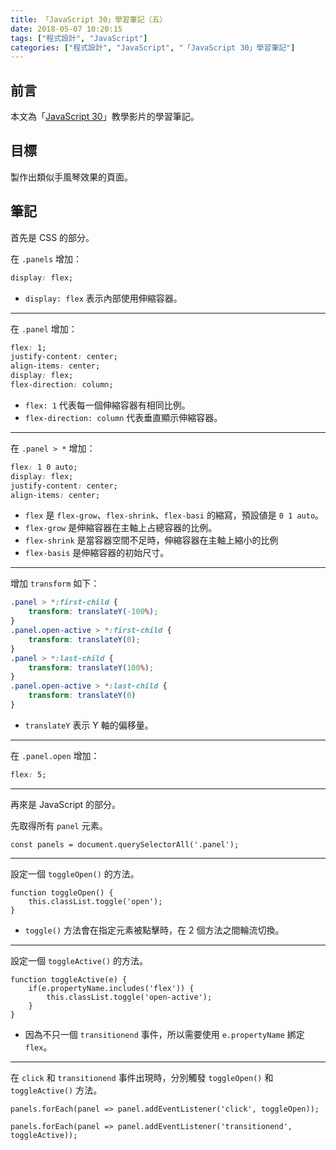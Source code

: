 ```yaml
---
title: 「JavaScript 30」學習筆記（五）
date: 2018-05-07 10:20:15
tags: ["程式設計", "JavaScript"]
categories: ["程式設計", "JavaScript", "「JavaScript 30」學習筆記"]
---
```


## 前言

本文為「[JavaScript 30](https://javascript30.com/)」教學影片的學習筆記。

## 目標

製作出類似手風琴效果的頁面。

## 筆記

首先是 CSS 的部分。

在 `.panels` 增加：

```CSS
display: flex;
```

- `display: flex` 表示內部使用伸縮容器。

---

在 `.panel` 增加：

```CSS
flex: 1;
justify-content: center;
align-items: center;
display: flex;
flex-direction: column;
```

- `flex: 1` 代表每一個伸縮容器有相同比例。
- `flex-direction: column` 代表垂直顯示伸縮容器。

---

在 `.panel > *` 增加：

```CSS
flex: 1 0 auto;
display: flex;
justify-content: center;
align-items: center;
```

- `flex` 是 `flex-grow`、`flex-shrink`、`flex-basi` 的縮寫，預設値是 `0 1 auto`。
- `flex-grow` 是伸縮容器在主軸上占總容器的比例。
- `flex-shrink` 是當容器空間不足時，伸縮容器在主軸上縮小的比例
- `flex-basis` 是伸縮容器的初始尺寸。

---

增加 `transform` 如下：

```CSS
.panel > *:first-child {
    transform: translateY(-100%);
}
.panel.open-active > *:first-child {
    transform: translateY(0);
}
.panel > *:last-child {
    transform: translateY(100%);
}
.panel.open-active > *:last-child {
    transform: translateY(0)
}
```

- `translateY` 表示 Y 軸的偏移量。

---

在 `.panel.open` 增加：

```CSS
flex: 5;
```

---

再來是 JavaScript 的部分。

先取得所有 `panel` 元素。

```JS
const panels = document.querySelectorAll('.panel');
```

---

設定一個 `toggleOpen()` 的方法。

```JS
function toggleOpen() {
    this.classList.toggle('open');
}
```

- `toggle()` 方法會在指定元素被點擊時，在 2 個方法之間輪流切換。

---

設定一個 `toggleActive()` 的方法。

```JS
function toggleActive(e) {
    if(e.propertyName.includes('flex')) {
        this.classList.toggle('open-active');
    }
}
```

- 因為不只一個 `transitionend` 事件，所以需要使用 `e.propertyName` 綁定 `flex`。

---

在 `click` 和 `transitionend` 事件出現時，分別觸發 `toggleOpen()` 和 `toggleActive()` 方法。

```JS
panels.forEach(panel => panel.addEventListener('click', toggleOpen));

panels.forEach(panel => panel.addEventListener('transitionend', toggleActive));
```
